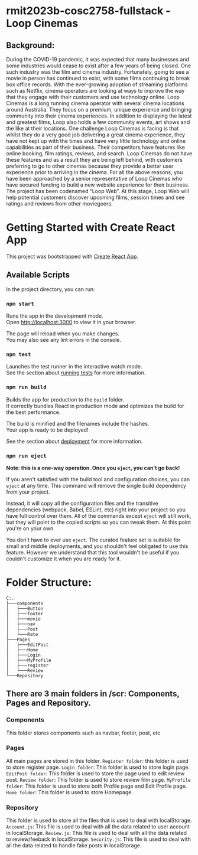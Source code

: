 # rmit2023b-cosc2758-fullstack - Loop Cinemas

## Background: 
During the COVID-19 pandemic, it was expected that many businesses and some industries would cease to exist after a
few years of being closed. One such industry was the film and cinema industry. Fortunately, going to see a movie in
person has continued to exist, with some films continuing to break box office records. With the ever-growing adoption
of streaming platforms such as Netflix, cinema operators are looking at ways to improve the way that they engage with
their customers and use technology online.
Loop Cinemas is a long running cinema operator with several cinema locations around Australia. They focus on a
premium, unique experience and bringing community into their cinema experiences. In addition to displaying the latest
and greatest films, Loop also holds a few community events, art shows and the like at their locations.
One challenge Loop Cinemas is facing is that whilst they do a very good job delivering a great cinema experience, they
have not kept up with the times and have very little technology and online capabilities as part of their business.
Their competitors have features like online booking, film ratings, reviews, and search. Loop Cinemas do not have these
features and as a result they are being left behind, with customers preferring to go to other cinemas because they provide
a better user experience prior to arriving in the cinema.
For all the above reasons, you have been approached by a senior representative of Loop Cinemas who have secured
funding to build a new website experience for their business. The project has been codenamed “Loop Web”.
At this stage, Loop Web will help potential customers discover upcoming films, session times and see ratings and
reviews from other moviegoers.

# Getting Started with Create React App

This project was bootstrapped with [Create React App](https://github.com/facebook/create-react-app).

## Available Scripts

In the project directory, you can run:

### `npm start`

Runs the app in the development mode.\
Open [http://localhost:3000](http://localhost:3000) to view it in your browser.

The page will reload when you make changes.\
You may also see any lint errors in the console.

### `npm test`

Launches the test runner in the interactive watch mode.\
See the section about [running tests](https://facebook.github.io/create-react-app/docs/running-tests) for more information.

### `npm run build`

Builds the app for production to the `build` folder.\
It correctly bundles React in production mode and optimizes the build for the best performance.

The build is minified and the filenames include the hashes.\
Your app is ready to be deployed!

See the section about [deployment](https://facebook.github.io/create-react-app/docs/deployment) for more information.

### `npm run eject`

**Note: this is a one-way operation. Once you `eject`, you can't go back!**

If you aren't satisfied with the build tool and configuration choices, you can `eject` at any time. This command will remove the single build dependency from your project.

Instead, it will copy all the configuration files and the transitive dependencies (webpack, Babel, ESLint, etc) right into your project so you have full control over them. All of the commands except `eject` will still work, but they will point to the copied scripts so you can tweak them. At this point you're on your own.

You don't have to ever use `eject`. The curated feature set is suitable for small and middle deployments, and you shouldn't feel obligated to use this feature. However we understand that this tool wouldn't be useful if you couldn't customize it when you are ready for it.

# Folder Structure:
```
C:.
├───components
│   ├───Button
│   ├───footer
│   ├───movie
│   ├───nav
│   ├───Post
│   └───Rate
├───Pages
│   ├───EditPost
│   ├───Home
│   ├───Login
│   ├───MyProfile
│   ├───register
│   └───Review
└───Repository
```

## There are 3 main folders in /scr: Components, Pages and Repository.
### Components
This folder stores components such as navbar, footer, post, etc

### Pages
All main pages are stored in this folder.
`Register folder`: this folder is used to store register page.
`Login folder`: This folder is used to store login page.
`EditPost folder`: This folder is used to store the page used to edit review post.
`Review folder`: This folder is used to store review film page.
`MyProfile folder`: This folder is used to store both Profile page and Edit Profile page.
`Home folder`: This folder is used to store Homepage.

### Repository
This folder is used to store all the files that is used to deal with localStorage.
`Account.js`: This file is used to deal with all the data related to user account in localStorage.
`Review.js`: This file is used to deal with all the data related to review/feeback in localStorage.
`Security.js`: This file is used to deal with all the data related to handle fake posts in localStorage.

